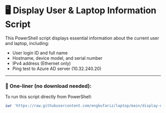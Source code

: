 # 🖥️ Display User & Laptop Information Script

This PowerShell script displays essential information about the current user and laptop, including:

- User login ID and full name
- Hostname, device model, and serial number
- IPv4 address (Ethernet only)
- Ping test to Azure AD server (10.32.240.20)

---

### 🔹 One-liner (no download needed):

To run this script directly from PowerShell:

```powershell
iwr 'https://raw.githubusercontent.com/engkufariz/laptop/main/display-details.ps1' | iex
